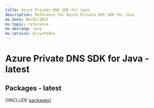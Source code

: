 ```yaml
---
title: Azure Private DNS SDK for Java
description: Reference for Azure Private DNS SDK for Java
ms.date: 06/02/2025
ms.topic: reference
ms.devlang: java
ms.service: privatedns
---
```

# Azure Private DNS SDK for Java - latest
## Packages - latest
[!INCLUDE [packages](private-dns-index.md)]